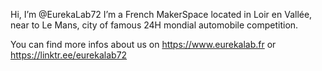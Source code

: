 Hi, I’m @EurekaLab72
I’m a French MakerSpace located in Loir en Vallée, near to Le Mans, city of famous 24H mondial automobile competition.

You can find more infos about us on https://www.eurekalab.fr or https://linktr.ee/eurekalab72
